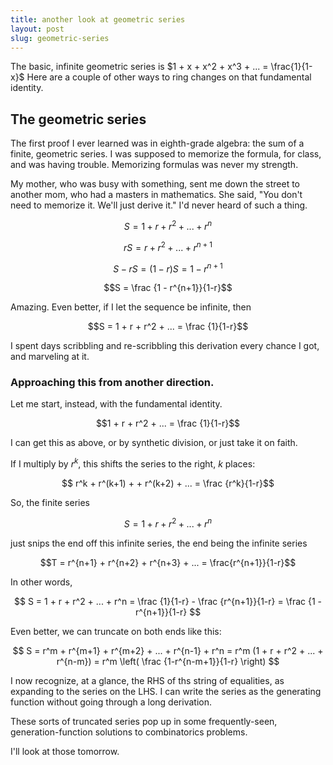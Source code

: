 ```yaml
---
title: another look at geometric series
layout: post
slug: geometric-series
---
```


The basic, infinite geometric series is
$1 + x + x^2 + x^3 + ... = \frac{1}{1-x}$
Here are a couple of other ways to ring changes on that fundamental identity.

## The geometric series
The first proof I ever learned was in eighth-grade algebra:
the sum of a finite, geometric series.
I was supposed to memorize the formula, for class, and was having trouble.
Memorizing formulas was never my strength.

My mother, who was busy with something, sent me down the street to another mom,
who had a masters in mathematics. She said, "You don't need to memorize it.
We'll just derive it." I'd never heard of such a thing.

$$S = 1 + r + r^2 + ... + r^n$$

$$rS = r + r^2 + ... + r^{n+1}$$

$$S - rS = (1-r)S = 1 - r^{n+1}$$

$$S = \frac {1 - r^{n+1}}{1-r}$$

Amazing. Even better, if I let the sequence be infinite, then

$$S = 1 + r + r^2 + ... = \frac {1}{1-r}$$

I spent days scribbling and re-scribbling this derivation every chance I got,
and marveling at it.

### Approaching this from another direction.

Let me start, instead, with the fundamental identity.

$$1 + r + r^2 + ... = \frac {1}{1-r}$$

I can get this as above, or by synthetic division, or just take it on faith.

If I multiply by $r^k$, this shifts the series to the right, $k$ places:

$$ r^k + r^(k+1) + + r^(k+2) + ... = \frac {r^k}{1-r}$$

So, the finite series

$$ S = 1 + r + r^2 + ... + r^n$$

just snips the end off this infinite series,
the end being the infinite series

$$T = r^{n+1} + r^{n+2} + r^{n+3} + ... = \frac{r^{n+1}}{1-r}$$

In other words,

$$ 
S = 1 + r + r^2 + ... + r^n = \frac {1}{1-r} - \frac {r^{n+1}}{1-r} =
\frac {1 - r^{n+1}}{1-r}
$$

Even better, we can truncate on both ends like this:

$$
S = r^m + r^{m+1} + r^{m+2} + ... + r^{n-1} + r^n =
r^m (1 + r + r^2 + ... + r^{n-m}) = r^m \left( \frac {1-r^{n-m+1}}{1-r} \right)
$$

I now recognize, at a glance, the RHS of ths string of equalities, 
as expanding to the series on the LHS. I can write the series 
as the generating function without going through a long derivation.

These sorts of truncated series pop up in some frequently-seen, 
generation-function solutions to combinatorics problems.

I'll look at those tomorrow.









